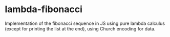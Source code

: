 # lambda-fibonacci

Implementation of the fibonacci sequence in JS using pure lambda calculus (except for printing the list at the end), using Church encoding for data.
